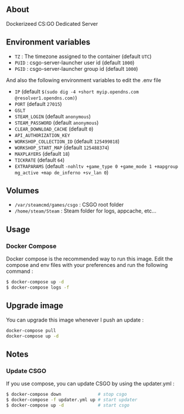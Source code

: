 ## About
Dockerizeed CS:GO Dedicated Server

## Environment variables

* `TZ` : The timezone assigned to the container (default `UTC`)
* `PUID` : csgo-server-launcher user id (default `1000`)
* `PGID` : csgo-server-launcher group id (default `1000`)

And also the following environment variables to edit the .env file

* `IP` (default `$(sudo dig -4 +short myip.opendns.com @resolver1.opendns.com)`)
* `PORT` (default `27015`)
* `GSLT`
* `STEAM_LOGIN` (default `anonymous`)
* `STEAM_PASSWORD` (default `anonymous`)
* `CLEAR_DOWNLOAD_CACHE` (default `0`)
* `API_AUTHORIZATION_KEY`
* `WORKSHOP_COLLECTION_ID` (default `125499818`)
* `WORKSHOP_START_MAP` (default `125488374`)
* `MAXPLAYERS` (default `18`)
* `TICKRATE` (default `64`)
* `EXTRAPARAMS` (default `-nohltv +game_type 0 +game_mode 1 +mapgroup mg_active +map de_inferno +sv_lan 0`)

## Volumes

* `/var/steamcmd/games/csgo` : CSGO root folder
* `/home/steam/Steam` : Steam folder for logs, appcache, etc...

## Usage

### Docker Compose

Docker compose is the recommended way to run this image. Edit the compose and env files with your preferences and run the following command :

```bash
$ docker-compose up -d
$ docker-compose logs -f
```

## Upgrade image

You can upgrade this image whenever I push an update :

```bash
docker-compose pull
docker-compose up -d
```

## Notes

### Update CSGO

If you use compose, you can update CSGO by using the updater.yml :

```bash
$ docker-compose down              # stop csgo
$ docker-compose -f updater.yml up # start updater
$ docker-compose up -d             # start csgo
```
